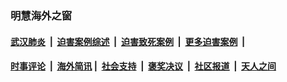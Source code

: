 
### 明慧海外之窗

####  [武汉肺炎](indexes/365.md?t=02040700) &nbsp;|&nbsp;  [迫害案例综述](indexes/328.md?t=02040700) &nbsp;|&nbsp; [迫害致死案例](indexes/277.md?t=02040700)  &nbsp;|&nbsp; [更多迫害案例](indexes/81.md?t=02040700)  &nbsp;|&nbsp; 
####  [时事评论](indexes/251.md?t=02040700) &nbsp;|&nbsp; [海外简讯](indexes/245.md?t=02040700)&nbsp;|&nbsp;  [社会支持](indexes/140.md?t=02040700) &nbsp;|&nbsp; [褒奖决议](indexes/282.md?t=02040700) &nbsp;|&nbsp; [社区报道](indexes/91.md?t=02040700)  &nbsp;|&nbsp; [天人之间](indexes/78.md?t=02040700) 

